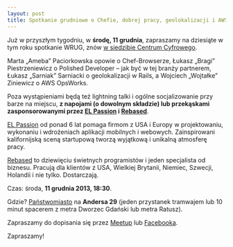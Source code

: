 ```yaml
---
layout: post
title: Spotkanie grudniowe o Chefie, dobrej pracy, geolokalizacji i AWS OpsWorks
---
```


Już w przyszłym tygodniu, w **środę, 11 grudnia**, zapraszamy
na dziesiąte w tym roku spotkanie WRUG, znów [w siedzibie
Centrum Cyfrowego](http://panstwomiasto.pl).

Marta „Ameba” Paciorkowska opowie o Chef-Browserze, Łukasz
„Bragi” Piestrzeniewicz o Polished Developer – jak być w tej
branży partnerem, Łukasz „Sarniak” Sarniacki o geolokalizacji
w Rails, a Wojciech „Wojtałke” Ziniewicz o AWS OpsWorks.

Poza wystąpieniami będą też lightning talki i ogólne
socjalizowanie przy barze na miejscu, **z napojami (o
dowolnym składzie) lub przekąskami zasponsorowanymi przez
[EL Passion](http://elpassion.pl) i [Rebased](http://rebased.pl)**.

[EL Passion](http://elpassion.pl) od ponad 6 lat pomaga
firmom z USA i Europy w projektowaniu, wykonaniu i wdrożeniach
aplikacji mobilnych i webowych. Zainspirowani kalifornijską
sceną startupową tworzą wyjątkową i unikalną atmosferę pracy.

[Rebased](http://rebased.pl) to dziewięciu świetnych programistów
i jeden specjalista od biznesu. Pracują dla klientów z USA, Wielkiej
Brytanii, Niemiec, Szwecji, Holandii i nie tylko. Dostarczają.

Czas: środa, **11 grudnia 2013, 18:30**.

Gdzie? [Państwomiasto](http://panstwomiasto.pl) na
**Andersa 29** (jeden przystanek tramwajem lub 10
minut spacerem z metra Dworzec Gdański lub metra Ratusz).

Zapraszamy do dopisania się przez
[Meetup](http://www.meetup.com/Warsaw-Ruby-Users-Group-WRUG/events/152945172/)
lub [Facebooka](https://www.facebook.com/events/565750073479765/).

Zapraszamy!
